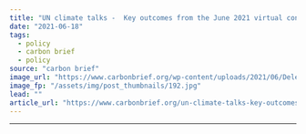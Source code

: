 ```yaml
---
title: "UN climate talks -  Key outcomes from the June 2021 virtual conference"
date: "2021-06-18"
tags: 
  - policy
  - carbon brief
  - policy
source: "carbon brief"
image_url: "https://www.carbonbrief.org/wp-content/uploads/2021/06/Delegates-meet-online-for-the-first-day-of-negotiations-1-06-21-107x71.jpg"
image_fp: "/assets/img/post_thumbnails/192.jpg"
lead: ""
article_url: "https://www.carbonbrief.org/un-climate-talks-key-outcomes-from-the-june-2021-virtual-conference"
---
```


---
